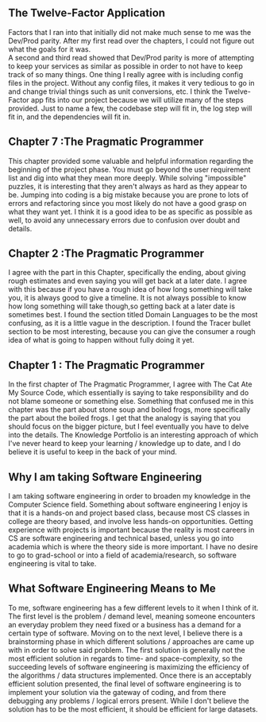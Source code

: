 ## The Twelve-Factor Application

Factors that I ran into that initially did not make much sense to me was the Dev/Prod parity. 
After my first read over the chapters, I could not figure out what the goals for it was.  
A second and third read showed that Dev/Prod parity is more of attempting
to keep your services as similar as possible in order to not have to keep track of so many
things.  One thing I really agree with is including config files in the project.  Without
any config files, it makes it very tedious to go in and change trivial things such as unit
conversions, etc.  I think the Twelve-Factor app fits into our project because we will utilize
many of the steps provided.  Just to name a few, the codebase step will fit in, the log step will
fit in, and the dependencies will fit in.


## Chapter 7 :The Pragmatic Programmer

This chapter provided some valuable and helpful information regarding the beginning of the project phase.  You must go beyond the user requirement list and dig into what they mean more deeply.  While solving "impossible" puzzles, it is interesting that they aren't always as hard as they appear to be.  Jumping into coding is a big mistake because you are prone to lots of errors and refactoring since you most likely do not have a good grasp on what they want yet.  I think it is a good idea to be as specific as possible as well, to avoid any unnecessary errors due to confusion over doubt and details.



## Chapter 2 :The Pragmatic Programmer

I agree with the part in this Chapter, specifically the ending, about giving rough estimates and even saying you will get back at a later date.  I agree with this because if you have a rough idea of how long something will take you, it is always good to give a timeline.  It is not always possible to know how long something will take though,so getting back at a later date is sometimes best.  I found the section titled Domain Languages to be the most confusing, as it is a little vague in the description.  I found the Tracer bullet section to be most interesting, because you can give the consumer a rough idea of what is going to happen without fully doing it yet.


## Chapter 1 : The Pragmatic Programmer

In the first chapter of The Pragmatic Programmer, I agree with The Cat Ate My Source Code, which essentially is saying to take responsibility and do not blame someone or something else.    Something that confused me in this chapter was the part about stone soup and boiled frogs, more specifically the part about the boiled frogs.  I get that the analogy is saying that you should focus on the bigger picture, but I feel eventually you have to delve into the details.  The Knowledge Portfolio is an interesting approach of which I've never heard to keep your learning / knowledge up to date, and I do believe it is useful to keep in the back of your mind. 


## Why I am taking Software Engineering

I am taking software engineering in order to broaden my knowledge in the Computer Science field.  Something about software engineering I enjoy is that it is a hands-on and project based class, because most CS classes in college are theory based, and involve less hands-on opportunities.  Getting experience with projects is important because the reality is most careers in CS are software engineering and technical based, unless you go into academia which is where the theory side is more important.  I have no desire to go to grad-school or into a field of academia/research, so software engineering is vital to take.



## What Software Engineering Means to Me

To me, software engineering has a few different levels to it when I think of it.  The first level is the problem / demand level, meaning
someone encounters an everyday problem they need fixed or a business has a demand for a certain type of software.  Moving on to the next
level, I believe there is a brainstorming phase in which different solutions / approaches are came up with in order to solve said problem.
The first solution is generally not the most efficient solution in regards to time- and space-complexity, so the succeeding levels of 
software engineering is maximizing the efficiency of the algorithms / data structures implemented.  Once there is an acceptably efficient
solution presented, the final level of software engineering is to implement your solution via the gateway of coding, and from there 
debugging any problems / logical errors present.  While I don't believe the solution has to be the most efficient, it should be efficient
for large datasets.



